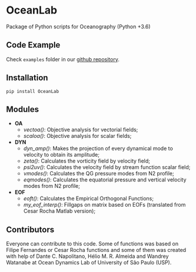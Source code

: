 # OceanLab

Package of Python scripts for Oceanography  (Python +3.6)

## Code Example

Check `examples` folder in our [github repository](github.com/iuryt/OceanLab/examples).

## Installation

`pip install OceanLab`

## Modules

- **OA**
  - *vectoa()*: Objective analysis for vectorial fields;
  - *scaloa()*: Objective analysis for scalar fields;
- **DYN**
  - *dyn_amp()*: Makes the projection of every dynamical mode to velocity to obtain its amplitude;
  - *zeta()*: Calculates the vorticity field by velocity field;
  - *psi2uv()*: Calculates the velocity field by stream function scalar field;
  - *vmodes()*: Calculates the QG pressure modes from N2 profile;
  - *eqmodes()*: Calculates the equatorial pressure and vertical velocity modes from N2 profile;
- **EOF**
  - *eoft()*: Calculates the Empirical Orthogonal Functions;
  - *my_eof_interp()*: Fillgaps on matrix based on EOFs (translated from Cesar Rocha Matlab version);

## Contributors

Everyone can contribute to this code. Some of functions was based on Filipe Fernandes or Cesar Rocha functions and some of them was created with help of Dante C. Napolitano, Hélio M. R. Almeida and Wandrey Watanabe at Ocean Dynamics Lab of University of São Paulo (USP).
